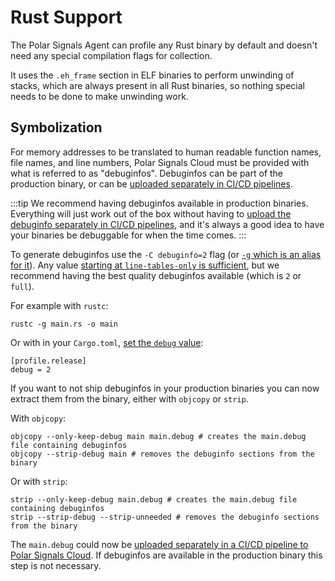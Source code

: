 # Rust Support

The Polar Signals Agent can profile any Rust binary by default and doesn't need any special compilation flags for collection.

It uses the `.eh_frame` section in ELF binaries to perform unwinding of stacks, which are always present in all Rust binaries, so nothing special needs to be done to make unwinding work.

## Symbolization

For memory addresses to be translated to human readable function names, file names, and line numbers, Polar Signals Cloud must be provided with what is referred to as "debuginfos". Debuginfos can be part of the production binary, or can be [uploaded separately in CI/CD pipelines](/docs/uploading-debuginfos).

:::tip
We recommend having debuginfos available in production binaries. Everything will just work out of the box without having to [upload the debuginfo separately in CI/CD pipelines](/docs/uploading-debuginfos), and it's always a good idea to have your binaries be debuggable for when the time comes.
:::

To generate debuginfos use the `-C debuginfo=2` flag (or [`-g` which is an alias for it](https://doc.rust-lang.org/rustc/command-line-arguments.html#option-g-debug)). Any value [starting at `line-tables-only` is sufficient](https://doc.rust-lang.org/rustc/codegen-options/index.html#debuginfo), but we recommend having the best quality debuginfos available (which is `2` or `full`).

For example with `rustc`:

```
rustc -g main.rs -o main
```

Or with in your `Cargo.toml`, [set the `debug` value](https://doc.rust-lang.org/cargo/reference/profiles.html#debug):

```
[profile.release]
debug = 2
```

If you want to not ship debuginfos in your production binaries you can now extract them from the binary, either with `objcopy` or `strip`.

With `objcopy`:

```
objcopy --only-keep-debug main main.debug # creates the main.debug file containing debuginfos
objcopy --strip-debug main # removes the debuginfo sections from the binary
```

Or with `strip`:

```
strip --only-keep-debug main.debug # creates the main.debug file containing debuginfos
strip --strip-debug --strip-unneeded # removes the debuginfo sections from the binary
```

The `main.debug` could now be [uploaded separately in a CI/CD pipeline to Polar Signals Cloud](/docs/uploading-debuginfos). If debuginfos are available in the production binary this step is not necessary.

